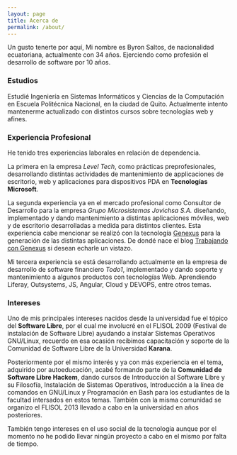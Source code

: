 ```yaml
---
layout: page
title: Acerca de
permalink: /about/
---
```


Un gusto tenerte por aquí, Mi nombre es Byron Saltos, de nacionalidad ecuatoriana, actualmente con 34 años. Ejerciendo como profesión el desarrollo de software por 10 años.

### Estudios
Estudié Ingeniería en Sistemas Informáticos y Ciencias de la Computación en Escuela Politécnica Nacional, en la ciudad de Quito. Actualmente intento mantenerme actualizado con distintos cursos sobre tecnologías web y afines.

### Experiencia Profesional
He tenido tres experiencias laborales en relación de dependencia. 

La primera en la empresa *Level Tech*, como prácticas preprofesionales, desarrollando distintas actividades de mantenimiento de applicaciones de escritorio, web y aplicaciones para dispositivos PDA en **Tecnologías Microsoft**.

La segunda experiencia ya en el mercado profesional como Consultor de Desarrollo para la empresa *Grupo Microsistemas Jovichsa S.A.* diseñando, implementado y dando mantenimiento a distintas aplicaciones móviles, web y de escritorio desarrolladas a medida para distintos clientes. Esta experiencia cabe mencionar se realizó con la tecnología [Genexus](https://www.genexus.com/es/) para la generación de las distintas aplicaciones. De dondé nace el blog [Trabajando con Genexus](https://trabajandocongenexus.blogspot.com/) si desean echarle un vistazo.

Mi tercera experiencia se está desarrollando actualmente en la empresa de desarrollo de software financiero *Todo1*, implementado y dando soporte y mantenimiento a algunos productos con tecnologías Web. Aprendiendo Liferay, Outsystems, JS, Angular, Cloud y DEVOPS, entre otros temas.

### Intereses
Uno de mis principales intereses nacidos desde la universidad fue el tópico del **Software Libre**, por el cual me involucré en el FLISOL 2009 (Festival de instalación de Software Libre) ayudando a instalar Sistemas Operativos GNU/Linux, recuerdo en esa ocasión recibimos capacitación y soporte de la Comunidad de Software Libre de la Universidad **Karana**.

Posteriormente por el mismo interés y ya con más experiencia en el tema, adquirido por autoeducación, acabé formando parte de la **Comunidad de Software Libre Hackem**, dando cursos de Introducción al Software Libre y su Filosofía, Instalación de Sistemas Operativos, Introducción a la línea de comandos en GNU/Linux y Programación en Bash para los estudiantes de la facultad intersados en estos temas. También con la misma comunidad se organizo el FLISOL 2013 llevado a cabo en la universidad en años posteriores.

También tengo intereses en el uso social de la tecnología aunque por el momento no he podido llevar ningún proyecto a cabo en el mismo por falta de tiempo.
